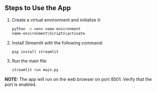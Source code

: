 ## Steps to Use the App

1. Create a virtual environment and initialize it:
    ```bash
    python -m venv name-environment
    name-environment\Scripts\activate
    ```
2. Install Streamlit with the following command:
    ```bash
    pip install streamlit
    ```
3. Run the main file:
    ```bash
    streamlit run main.py
    ```

**NOTE:** The app will run on the web browser on port 8501. Verify that the port is enabled.

